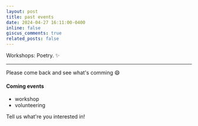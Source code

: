 ```yaml
---
layout: post
title: past events
date: 2024-04-27 16:11:00-0400
inline: false
giscus_comments: true
related_posts: false
---
```


Workshops: Poetry. :sparkles:

***

Please come back and see what's comming :smile:
#### Coming events

<ul>
    <li>workshop</li>
    <li>volunteering</li>
</ul>

Tell us what're you interested in!

